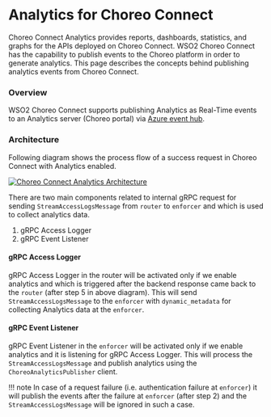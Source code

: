 # Analytics for Choreo Connect
Choreo Connect Analytics provides reports, dashboards, statistics, and graphs for the APIs deployed on Choreo Connect.
WSO2 Choreo Connect has the capability to publish events to the Choreo platform in order to generate analytics. This page describes the concepts behind publishing analytics events from Choreo Connect.

### Overview
WSO2 Choreo Connect supports publishing Analytics as Real-Time events to an Analytics server (Choreo portal) via [Azure event hub](https://azure.microsoft.com/en-us/services/event-hubs/). 

### Architecture

Following diagram shows the process flow of a success request in Choreo Connect with Analytics enabled.

[![Choreo Connect Analytics Architecture]({{base_path}}/assets/img/deploy/mgw/choreo-connect-analytics-architecture.png)]({{base_path}}/assets/img/deploy/mgw/choreo-connect-analytics-architecture)

There are two main components related to internal gRPC request for sending `StreamAccessLogsMessage` from `router` to `enforcer` and which is used to collect analytics data.

1. gRPC Access Logger
2. gRPC Event Listener

#### gRPC Access Logger

gRPC Access Logger in the router will be activated only if we enable analytics and which is triggered after the backend response came back to the `router` (after step 5 in above diagram). 
This will send `StreamAccessLogsMessage` to the `enforcer` with `dynamic_metadata` for collecting Analytics data at the `enforcer`.

#### gRPC Event Listener

gRPC Event Listener in the `enforcer` will be activated only if we enable analytics and it is listening for gRPC Access Logger.
This will process the `StreamAccessLogsMessage` and publish analytics using the `ChoreoAnalyticsPublisher` client.

!!! note
    In case of a request failure (i.e. authentication failure at `enforcer`) it will publish the events after the failure at `enforcer` (after step 2) and the `StreamAccessLogsMessage` will be ignored in such a case.
